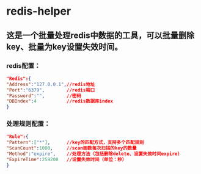 # redis-helper
## 这是一个批量处理redis中数据的工具，可以批量删除key、批量为key设置失效时间。
### redis配置：
``` json
"Redis":{  
"Address":"127.0.0.1",//redis地址  
"Port":"6379",        //redis端口  
"Password":"",        //密码  
"DBIndex":4           //redis数据库index  
}  
```
### 处理规则配置：
``` json
"Rule":{  
"Pattern":["*"],      //key的匹配方式，支持多个匹配规则  
"ScanCount":1000,     //scan函数每次扫描的key的数量  
"Method":"expire",    //处理方法（包括删除delete、设置失效时间expire）  
"ExpireTime":259200   //设置失效时间（单位：秒）  
}  
```
